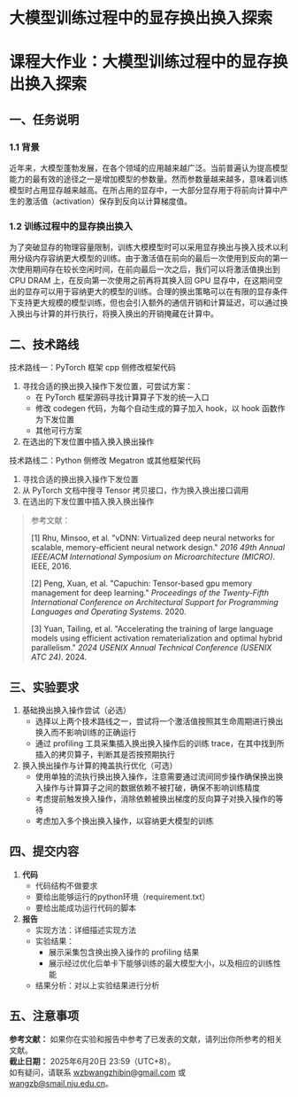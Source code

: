 # 大模型训练过程中的显存换出换入探索

# 课程大作业：大模型训练过程中的显存换出换入探索

## 一、任务说明
### 1.1 背景
近年来，大模型蓬勃发展，在各个领域的应用越来越广泛。当前普遍认为提高模型能力的最有效的途径之一是增加模型的参数量。然而参数量越来越多，意味着训练模型时占用显存越来越高。在所占用的显存中，一大部分显存用于将前向计算中产生的激活值（activation）保存到反向以计算梯度值。

### 1.2 训练过程中的显存换出换入
为了突破显存的物理容量限制，训练大模模型时可以采用显存换出与换入技术以利用分级内存容纳更大模型的训练。由于激活值在前向的最后一次使用到反向的第一次使用期间存在较长空闲时间，在前向最后一次之后，我们可以将激活值换出到 CPU DRAM 上，在反向第一次使用之前再将其换入回 GPU 显存中，在这期间空出的显存可以用于容纳更大的模型的训练。合理的换出策略可以在有限的显存条件下支持更大规模的模型训练，但也会引入额外的通信开销和计算延迟，可以通过换入换出与计算的并行执行，将换入换出的开销掩藏在计算中。

## 二、技术路线
技术路线一：PyTorch 框架 cpp 侧修改框架代码

1. 寻找合适的换出换入操作下发位置，可尝试方案：
    - 在 PyTorch 框架源码寻找计算算子下发的统一入口
    - 修改 codegen 代码，为每个自动生成的算子加入 hook，以 hook 函数作为下发位置
    - 其他可行方案
2. 在选出的下发位置中插入换入换出操作

技术路线二：Python 侧修改 Megatron 或其他框架代码

1. <font style="color:rgb(38, 38, 38);">寻找合适的换出换入操作下发位置</font>
2. <font style="color:rgb(38, 38, 38);">从 PyTorch 文档中搜寻 Tensor 拷贝接口，作为换入换出接口调用</font>
3. <font style="color:rgb(38, 38, 38);">在选出的下发位置中插入换入换出操作</font>

> 参考文献：
>
> <font style="color:rgb(34, 34, 34);">[1] Rhu, Minsoo, et al. "vDNN: Virtualized deep neural networks for scalable, memory-efficient neural network design." </font>_<font style="color:rgb(34, 34, 34);">2016 49th Annual IEEE/ACM International Symposium on Microarchitecture (MICRO)</font>_<font style="color:rgb(34, 34, 34);">. IEEE, 2016.</font>
>
> <font style="color:rgb(34, 34, 34);">[2] Peng, Xuan, et al. "Capuchin: Tensor-based gpu memory management for deep learning." </font>_<font style="color:rgb(34, 34, 34);">Proceedings of the Twenty-Fifth International Conference on Architectural Support for Programming Languages and Operating Systems</font>_<font style="color:rgb(34, 34, 34);">. 2020.</font>
>
> <font style="color:rgb(34, 34, 34);">[3] Yuan, Tailing, et al. "Accelerating the training of large language models using efficient activation rematerialization and optimal hybrid parallelism." </font>_<font style="color:rgb(34, 34, 34);">2024 USENIX Annual Technical Conference (USENIX ATC 24)</font>_<font style="color:rgb(34, 34, 34);">. 2024.</font>
>

## **<font style="color:rgb(38, 38, 38);">三、实验要求</font>**
1. 基础换出换入操作尝试（必选）
    - 选择以上两个技术路线之一，尝试将一个激活值按照其生命周期进行换出换入而不影响训练的正确运行
    - 通过 profiling 工具采集插入换出换入操作后的训练 trace，在其中找到所插入的拷贝算子，判断其是否按预期执行
2. 换入换出操作与计算的掩盖执行优化（可选）
    - 使用单独的流执行换出换入操作，注意需要通过流间同步操作确保换出换入操作与计算算子之间的数据依赖不被打破，确保不影响训练精度
    - 考虑提前触发换入操作，消除依赖被换出梯度的反向算子对换入操作的等待
    - 考虑加入多个换出换入操作，以容纳更大模型的训练

## **<font style="color:rgb(38, 38, 38);">四、提交内容</font>**
1. **<font style="color:rgb(38, 38, 38);">代码</font>**
    - <font style="color:rgb(38, 38, 38);">代码结构不做要求</font>
    - <font style="color:rgb(38, 38, 38);">要给出能够运行的python环境（requirement.txt）</font>
    - <font style="color:rgb(38, 38, 38);">要给出能成功运行代码的脚本</font>
2. **<font style="color:rgb(38, 38, 38);">报告</font>**
    - <font style="color:rgb(38, 38, 38);">实现方法：详细描述实现方法</font>
    - <font style="color:rgb(38, 38, 38);">实验结果：</font>
        * <font style="color:rgb(38, 38, 38);">展示采集包含换出换入操作的 profiling 结果</font>
        * <font style="color:rgb(38, 38, 38);">展示经过优化后单卡下能够训练的最大模型大小，以及相应的训练性能</font>
    - <font style="color:rgb(38, 38, 38);">结果分析：对以上实验结果进行分析</font>

## **<font style="color:rgb(38, 38, 38);">五、注意事项</font>**
**<font style="color:rgb(38, 38, 38);">参考文献：</font>**<font style="color:rgb(38, 38, 38);"> 如果你在实验和报告中参考了已发表的文献，请列出你所参考的相关文献。  
</font>**<font style="color:rgb(38, 38, 38);">截止日期：</font>**<font style="color:rgb(38, 38, 38);"> 2025年6月20日 23:59（UTC+8）。  
</font><font style="color:rgb(38, 38, 38);">如有疑问，请联系 wzbwangzhibin@gmail.com 或 wangzb@smail.nju.edu.cn。</font>

